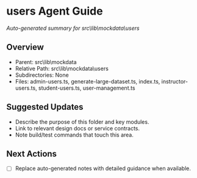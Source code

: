 ﻿# users Agent Guide
*Auto-generated summary for src\lib\mockdata\users*

## Overview
- Parent: src\lib\mockdata
- Relative Path: src\lib\mockdata\users
- Subdirectories: None
- Files: admin-users.ts, generate-large-dataset.ts, index.ts, instructor-users.ts, student-users.ts, user-management.ts

## Suggested Updates
- Describe the purpose of this folder and key modules.
- Link to relevant design docs or service contracts.
- Note build/test commands that touch this area.

## Next Actions
- [ ] Replace auto-generated notes with detailed guidance when available.
